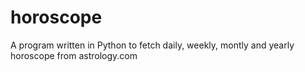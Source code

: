 # horoscope
A program written in Python to fetch daily, weekly, montly and yearly horoscope from astrology.com
